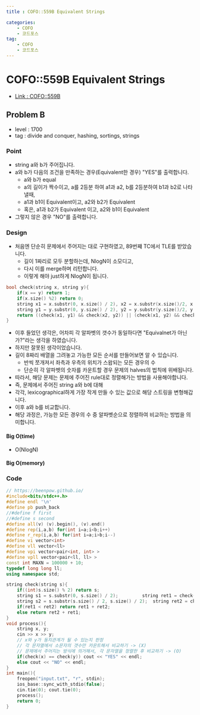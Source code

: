 ```yaml
---
title : COFO::559B Equivalent Strings

categories:
    - COFO
    - 코드포스
tag:
    - COFO
    - 코드포스
---
```

# COFO::559B Equivalent Strings
- [Link : COFO::559B](https://codeforces.com/contest/559/problem/B)

## Problem B

- level : 1700
- tag : divide and conquer, hashing, sortings, strings

### Point
- string a와 b가 주어집니다.
- a와 b가 다음의 조건을 만족하는 경우(Equivalent한 경우) "YES"를 출력합니다.
  - a와 b가 equal
  - a의 길이가 짝수이고, a를 2등분 하여 a1과 a2, b를 2등분하여 b1과 b2로 나타낼때,
  - a1과 b1이 Equivalent이고, a2와 b2가 Equivalent
  - 혹은, a1과 b2가 Equivalent 이고, a2와 b1이 Equivalent 
- 그렇지 않은 경우 "NO"를 출력합니다.

### Design
- 처음엔 단순히 문제에서 주어지는 대로 구현하였고, 89번쨰 TC에서 TLE를 받았습니다.
  - 길이 1짜리로 모두 분할하는데, NlogN이 소모디고,
  - 다시 이를 merge하며 리턴합니다.
  - 이렇게 해야 just하게 NlogN이 됩니다.

```cpp
bool check(string x, string y){
    if(x == y) return 1;
    if(x.size() %2) return 0;
    string x1 = x.substr(0, x.size() / 2), x2 = x.substr(x.size()/2, x.size()/2);
    string y1 = y.substr(0, y.size() / 2), y2 = y.substr(y.size()/2, y.size()/2);
    return ((check(x1, y1) && check(x2, y2)) || (check(x1, y2) && check(x2, y1)));
}
```

- 이후 들었던 생각은, 어차피 각 알파벳의 갯수가 동일하다면 "Equivalnet가 아닌가?"라는 생각을 하였습니다.
- 하지만 잘못된 생각이었습니다.
- 길이 8짜리 배열을 그려놓고 가능한 모든 순서를 만들어보면 알 수 있습니다.
  - 반씩 쪼개져서 좌측과 우측의 위치가 스왑되는 모든 경우의 수
  - 단순히 각 알파벳의 숫자를 카운트할 경우 문제의 halves의 법칙에 위배됩니다.
- 따라서, 해당 문제는 문제에 주어진 rule대로 정렬해가는 방법을 사용해야합니다.
- 즉, 문제에서 주어진 string a와 b에 대해 
- 각각, lexicographical하게 가장 작게 만들 수 있는 값으로 해당 스트링을 변형해갑니다.
- 이후 a와 b를 비교합니다.
- 해당 과정은, 가능한 모든 경우의 수 중 알파벳순으로 정렬하여 비교하는 방법을 의미합니다.

#### Big O(time)
- O(NlogN)

#### Big O(memory)

### Code

```cpp
// https://beenpow.github.io/
#include<bits/stdc++.h>
#define endl '\n'
#define pb push_back
//#define f first
//#define s second
#define all(v) (v).begin(), (v).end()
#define rep(i,a,b) for(int i=a;i<b;i++)
#define r_rep(i,a,b) for(int i=a;i>b;i--)
#define vi vector<int>
#define vll vector<ll>
#define vpi vector<pair<int, int> >
#define vpll vector<pair<ll, ll> >
const int MAXN = 100000 + 10;
typedef long long ll;
using namespace std;

string check(string s){
    if((int)s.size() % 2) return s;
    string s1 = s.substr(0, s.size() / 2);         string ret1 = check(s1);
    string s2 = s.substr(s.size() / 2, s.size() / 2);  string ret2 = check(s2);
    if(ret1 < ret2) return ret1 + ret2;
    else return ret2 + ret1;
}
void process(){
    string x, y;
    cin >> x >> y;
    // x와 y가 동치관계가 될 수 있는지 판정
    // 각 문자열에서 소문자의 갯수만 카운트해서 비교하기 -> (X)
    // 문제에서 주어지는 방식에 의거해서, 각 문자열을 정렬한 후 비교하기 -> (O)
    if(check(x) == check(y)) cout << "YES" << endl;
    else cout << "NO" << endl;
}
int main(){
    freopen("input.txt", "r", stdin);
    ios_base::sync_with_stdio(false);
    cin.tie(0); cout.tie(0);
    process();
    return 0;
}
```
